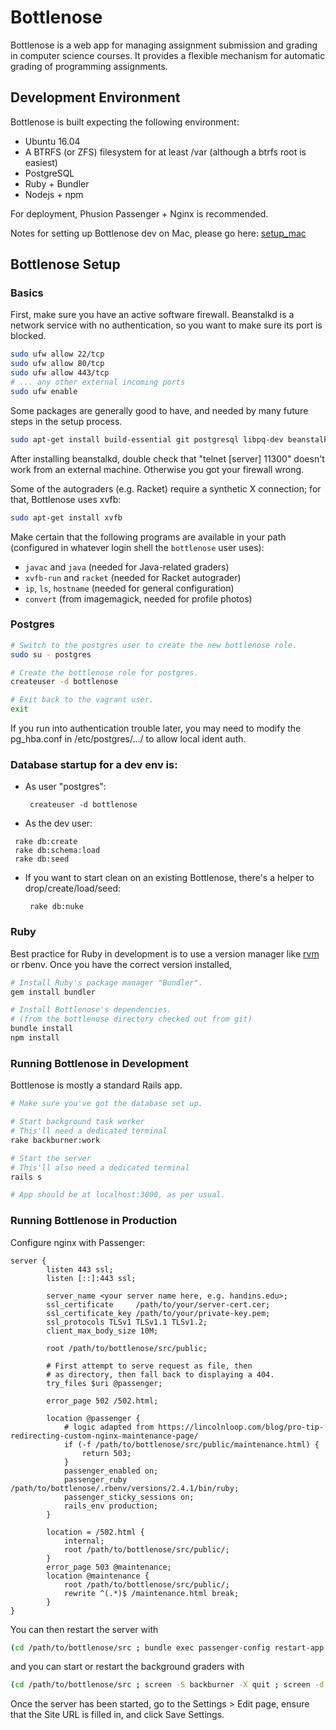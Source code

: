 # Bottlenose

Bottlenose is a web app for managing assignment submission and grading in
computer science courses. It provides a flexible mechanism for automatic grading
of programming assignments.

## Development Environment

Bottlenose is built expecting the following environment:

 * Ubuntu 16.04 
 * A BTRFS (or ZFS) filesystem for at least /var (although a btrfs root is easiest)
 * PostgreSQL
 * Ruby + Bundler
 * Nodejs + npm

For deployment, Phusion Passenger + Nginx is recommended.

Notes for setting up Bottlenose dev on Mac, please go here: [setup_mac](../master/doc/setup-mac.md)

## Bottlenose Setup

### Basics

First, make sure you have an active software firewall. Beanstalkd is a network service
with no authentication, so you want to make sure its port is blocked.

```sh
sudo ufw allow 22/tcp
sudo ufw allow 80/tcp
sudo ufw allow 443/tcp
# ... any other external incoming ports
sudo ufw enable
```

Some packages are generally good to have, and needed by many future steps in
the setup process.

```sh
sudo apt-get install build-essential git postgresql libpq-dev beanstalkd imagemagick
```

After installing beanstalkd, double check that "telnet [server] 11300" doesn't
work from an external machine. Otherwise you got your firewall wrong.

Some of the autograders (e.g. Racket) require a synthetic X connection; for
that, Bottlenose uses xvfb:

```sh
sudo apt-get install xvfb
```

Make certain that the following programs are available in your path
(configured in whatever login shell the `bottlenose` user uses):

 * `javac` and `java` (needed for Java-related graders)
 * `xvfb-run` and `racket` (needed for Racket autograder)
 * `ip`, `ls`, `hostname` (needed for general configuration)
 * `convert` (from imagemagick, needed for profile photos)

### Postgres

```sh
# Switch to the postgres user to create the new bottlenose role.
sudo su - postgres

# Create the bottlenose role for postgres.
createuser -d bottlenose

# Exit back to the vagrant user.
exit
```

If you run into authentication trouble later, you may need to modify
the pg_hba.conf in /etc/postgres/.../ to allow local ident auth.

### Database startup for a dev env is:

* As user "postgres":
  ```
   createuser -d bottlenose
  ```
 * As the dev user:
  ```
   rake db:create
   rake db:schema:load
   rake db:seed
  ```

* If you want to start clean on an existing Bottlenose, there's a helper to drop/create/load/seed:
  ```
   rake db:nuke
  ```

### Ruby

Best practice for Ruby in development is to use a version manager like
[rvm](http://rvm.io) or rbenv. Once you have the correct version installed,

```sh
# Install Ruby's package manager "Bundler".
gem install bundler

# Install Bottlenose's dependencies.
# (from the bottlenose directory checked out from git)
bundle install
npm install
```

### Running Bottlenose in Development

Bottlenose is mostly a standard Rails app.

```sh
# Make sure you've got the database set up.

# Start background task worker
# This'll need a dedicated terminal
rake backburner:work

# Start the server
# This'll also need a dedicated terminal
rails s

# App should be at localhost:3000, as per usual.
```

### Running Bottlenose in Production
Configure nginx with Passenger:
```
server {
        listen 443 ssl;
        listen [::]:443 ssl;

        server_name <your server name here, e.g. handins.edu>;
        ssl_certificate     /path/to/your/server-cert.cer;
        ssl_certificate_key /path/to/your/private-key.pem;
        ssl_protocols TLSv1 TLSv1.1 TLSv1.2;
        client_max_body_size 10M;

        root /path/to/bottlenose/src/public;

        # First attempt to serve request as file, then
        # as directory, then fall back to displaying a 404.
        try_files $uri @passenger;

        error_page 502 /502.html;

        location @passenger {
            # logic adapted from https://lincolnloop.com/blog/pro-tip-redirecting-custom-nginx-maintenance-page/
            if (-f /path/to/bottlenose/src/public/maintenance.html) {
                return 503;
            }
            passenger_enabled on;
            passenger_ruby /path/to/bottlenose/.rbenv/versions/2.4.1/bin/ruby;
            passenger_sticky_sessions on;
            rails_env production;
        }

        location = /502.html {
            internal;
            root /path/to/bottlenose/src/public/;
        }
        error_page 503 @maintenance;
        location @maintenance {
            root /path/to/bottlenose/src/public/;
            rewrite ^(.*)$ /maintenance.html break;
        }
}
```

You can then restart the server with

```sh
(cd /path/to/bottlenose/src ; bundle exec passenger-config restart-app /path/to/bottlenose/src)
```

and you can start or restart the background graders with

```sh
(cd /path/to/bottlenose/src ; screen -S backburner -X quit ; screen -d -m -S backburner env RAILS_ENV=production bundle exec backburner -l log/backburner.log)
```
Once the server has been started, go to the Settings > Edit page,
ensure that the Site URL is filled in, and click Save Settings.
